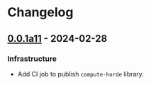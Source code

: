 # Changelog

<!-- towncrier release notes start -->

## [0.0.1a11](https://github.com/backend-developers-ltd/ComputeHorde/releases/tag/v0.0.1a11) - 2024-02-28


### Infrastructure

- Add CI job to publish `compute-horde` library.
